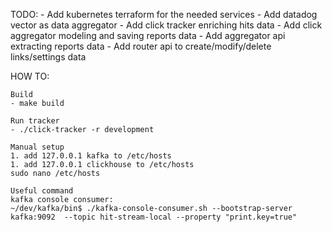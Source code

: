 TODO:
    - Add kubernetes terraform for the needed services
    - Add datadog vector as data aggregator
    - Add click tracker enriching hits data
    - Add click aggregator modeling and saving reports data 
    - Add aggregator api extracting reports data
    - Add router api to create/modify/delete links/settings data

HOW TO:

    Build
    - make build
     
    Run tracker
    - ./click-tracker -r development

    Manual setup
    1. add 127.0.0.1 kafka to /etc/hosts
    1. add 127.0.0.1 clickhouse to /etc/hosts
    sudo nano /etc/hosts

    Useful command
    kafka console consumer:
    ~/dev/kafka/bin$ ./kafka-console-consumer.sh --bootstrap-server kafka:9092  --topic hit-stream-local --property "print.key=true"
